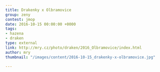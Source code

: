 ```yaml
---
title: Drakenky x Olbramovice
group: zeny
contest: jmop
date: 2016-10-15 00:00:00 +0000
tags:
- hazena
- draken
type: external
link: http://mry.cz/photo/draken/2016_Olbramovice/index.html
author: mry
thumbnail: "/images/content/2016-10-15_drakenky-x-olbramovice.jpg"

---
```

